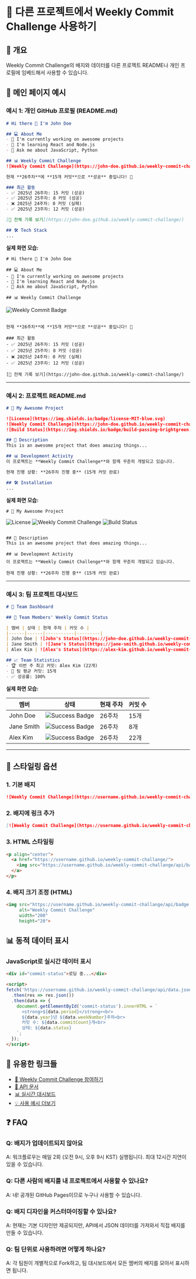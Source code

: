 # 📝 다른 프로젝트에서 Weekly Commit Challenge 사용하기

## 🎯 개요

Weekly Commit Challenge의 배지와 데이터를 다른 프로젝트 README나 개인 프로필에 임베드해서 사용할 수 있습니다.

## 📱 메인 페이지 예시

### 예시 1: 개인 GitHub 프로필 (README.md)

```markdown
# Hi there 👋 I'm John Doe

## 💻 About Me
- 🔭 I'm currently working on awesome projects
- 🌱 I'm learning React and Node.js
- 💬 Ask me about JavaScript, Python

## 📊 Weekly Commit Challenge
![Weekly Commit Challenge](https://john-doe.github.io/weekly-commit-challange/api/badge.svg)

현재 **26주차**에 **15개 커밋**으로 **성공** 중입니다! 🎉

### 최근 활동
- ✅ 2025년 26주차: 15 커밋 (성공)
- ✅ 2025년 25주차: 8 커밋 (성공) 
- ❌ 2025년 24주차: 0 커밋 (실패)
- ✅ 2025년 23주차: 12 커밋 (성공)

[🔗 전체 기록 보기](https://john-doe.github.io/weekly-commit-challange/)

## 🛠️ Tech Stack
...
```

**실제 화면 모습:**

```
# Hi there 👋 I'm John Doe

## 💻 About Me
- 🔭 I'm currently working on awesome projects
- 🌱 I'm learning React and Node.js
- 💬 Ask me about JavaScript, Python

## 📊 Weekly Commit Challenge
```
![Weekly Commit Badge](https://img.shields.io/badge/26주차-성공-4c1)
```

현재 **26주차**에 **15개 커밋**으로 **성공** 중입니다! 🎉

### 최근 활동
- ✅ 2025년 26주차: 15 커밋 (성공)
- ✅ 2025년 25주차: 8 커밋 (성공) 
- ❌ 2025년 24주차: 0 커밋 (실패)
- ✅ 2025년 23주차: 12 커밋 (성공)

[🔗 전체 기록 보기](https://john-doe.github.io/weekly-commit-challange/)
```

---

### 예시 2: 프로젝트 README.md

```markdown
# 🚀 My Awesome Project

![License](https://img.shields.io/badge/license-MIT-blue.svg)
![Weekly Commit Challenge](https://john-doe.github.io/weekly-commit-challange/api/badge.svg)
![Build Status](https://img.shields.io/badge/build-passing-brightgreen.svg)

## 📖 Description
This is an awesome project that does amazing things...

## 📊 Development Activity
이 프로젝트는 **Weekly Commit Challenge**와 함께 꾸준히 개발되고 있습니다.

현재 진행 상황: **26주차 진행 중** (15개 커밋 완료)

## 🛠️ Installation
...
```

**실제 화면 모습:**

```
# 🚀 My Awesome Project
```
![License](https://img.shields.io/badge/license-MIT-blue.svg) ![Weekly Commit Challenge](https://img.shields.io/badge/26주차-성공-4c1) ![Build Status](https://img.shields.io/badge/build-passing-brightgreen.svg)
```

## 📖 Description
This is an awesome project that does amazing things...

## 📊 Development Activity
이 프로젝트는 **Weekly Commit Challenge**와 함께 꾸준히 개발되고 있습니다.

현재 진행 상황: **26주차 진행 중** (15개 커밋 완료)
```

---

### 예시 3: 팀 프로젝트 대시보드

```markdown
# 🏢 Team Dashboard

## 👥 Team Members' Weekly Commit Status

| 멤버 | 상태 | 현재 주차 | 커밋 수 |
|------|------|-----------|---------|
| John Doe | ![John's Status](https://john-doe.github.io/weekly-commit-challange/api/badge.svg) | 26주차 | 15개 |
| Jane Smith | ![Jane's Status](https://jane-smith.github.io/weekly-commit-challange/api/badge.svg) | 26주차 | 8개 |
| Alex Kim | ![Alex's Status](https://alex-kim.github.io/weekly-commit-challange/api/badge.svg) | 26주차 | 22개 |

## 📈 Team Statistics
- 🏆 이번 주 최고 커밋: Alex Kim (22개)
- 💪 팀 평균 커밋: 15개
- ✅ 성공률: 100%
```

**실제 화면 모습:**

| 멤버 | 상태 | 현재 주차 | 커밋 수 |
|------|------|-----------|---------|
| John Doe | ![Success Badge](https://img.shields.io/badge/26주차-성공-4c1) | 26주차 | 15개 |
| Jane Smith | ![Success Badge](https://img.shields.io/badge/26주차-성공-4c1) | 26주차 | 8개 |
| Alex Kim | ![Success Badge](https://img.shields.io/badge/26주차-성공-4c1) | 26주차 | 22개 |

---

## 🎨 스타일링 옵션

### 1. 기본 배지
```markdown
![Weekly Commit Challenge](https://username.github.io/weekly-commit-challange/api/badge.svg)
```

### 2. 배지에 링크 추가
```markdown
[![Weekly Commit Challenge](https://username.github.io/weekly-commit-challange/api/badge.svg)](https://username.github.io/weekly-commit-challange/)
```

### 3. HTML 스타일링
```html
<p align="center">
  <a href="https://username.github.io/weekly-commit-challange/">
    <img src="https://username.github.io/weekly-commit-challange/api/badge.svg" alt="Weekly Commit Challenge">
  </a>
</p>
```

### 4. 배지 크기 조정 (HTML)
```html
<img src="https://username.github.io/weekly-commit-challange/api/badge.svg" 
     alt="Weekly Commit Challenge" 
     width="200" 
     height="20">
```

## 📊 동적 데이터 표시

### JavaScript로 실시간 데이터 표시
```html
<div id="commit-status">로딩 중...</div>

<script>
fetch('https://username.github.io/weekly-commit-challange/api/data.json')
  .then(res => res.json())
  .then(data => {
    document.getElementById('commit-status').innerHTML = `
      <strong>${data.period}</strong><br>
      ${data.year}년 ${data.weekNumber}주차<br>
      커밋 수: ${data.commitCount}개<br>
      상태: ${data.status}
    `;
  });
</script>
```

## 🔗 유용한 링크들

- [🎯 Weekly Commit Challenge 참여하기](https://github.com/your-username/weekly-commit-challenge/fork)
- [📖 API 문서](https://your-username.github.io/weekly-commit-challange/api.html)
- [📊 실시간 대시보드](https://your-username.github.io/weekly-commit-challange/)
- [💡 사용 예시 더보기](https://your-username.github.io/weekly-commit-challange/usage-examples.html)

## ❓ FAQ

### Q: 배지가 업데이트되지 않아요
A: 워크플로우는 매일 2회 (오전 9시, 오후 9시 KST) 실행됩니다. 최대 12시간 지연이 있을 수 있습니다.

### Q: 다른 사람의 배지를 내 프로젝트에서 사용할 수 있나요?
A: 네! 공개된 GitHub Pages이므로 누구나 사용할 수 있습니다.

### Q: 배지 디자인을 커스터마이징할 수 있나요?
A: 현재는 기본 디자인만 제공되지만, API에서 JSON 데이터를 가져와서 직접 배지를 만들 수 있습니다.

### Q: 팀 단위로 사용하려면 어떻게 하나요?
A: 각 팀원이 개별적으로 Fork하고, 팀 대시보드에서 모든 멤버의 배지를 모아서 표시하면 됩니다.
